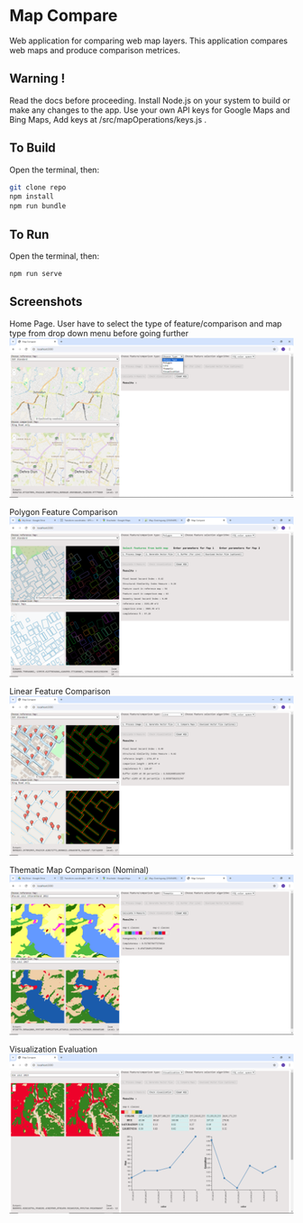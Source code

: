 # Map Compare

Web application for comparing web map layers. This application compares web maps and produce comparison metrices.

## Warning !
Read the docs before proceeding. Install Node.js on your system to build or make any changes to the app. 
Use your own API keys for Google Maps and Bing Maps, Add keys at /src/mapOperations/keys.js .

## To Build
Open the terminal, then:

```bash
git clone repo
npm install
npm run bundle
```

## To Run
Open the terminal, then:

```bash
npm run serve
```
## Screenshots

Home Page. User have to select the type of feature/comparison and map type from drop down menu before going further
![alt text](https://github.com/sreekmtl/mapcompare/blob/main/preview/home.PNG)

Polygon Feature Comparison
![alt text](https://github.com/sreekmtl/mapcompare/blob/main/preview/p4.PNG)

Linear Feature Comparison
![alt text](https://github.com/sreekmtl/mapcompare/blob/main/preview/l7.PNG)

Thematic Map Comparison (Nominal)
![alt text](https://github.com/sreekmtl/mapcompare/blob/main/preview/t4.PNG)


Visualization Evaluation
![alt text](https://github.com/sreekmtl/mapcompare/blob/main/preview/v1.PNG)


